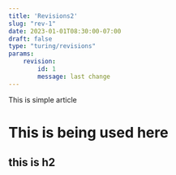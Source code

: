 ```yaml
---
title: 'Revisions2'
slug: "rev-1"
date: 2023-01-01T08:30:00-07:00
draft: false
type: "turing/revisions"
params:
    revision:
        id: 1
        message: last change
---
```


This is simple article 

<!--more-->

# This is being used here


## this is h2 


